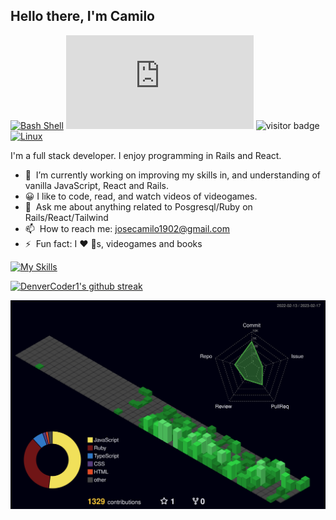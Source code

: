 ## Hello there, I'm Camilo

[![Bash Shell](https://badges.frapsoft.com/bash/v1/bash.png?v=103)](https://github.com/ellerbrock/open-source-badges/)
[![GitHub commits](https://badgen.net/github/commits/Naereen/Strapdown.js)](https://GitHub.com/Naereen/StrapDown.js/commit/)
![visitor badge](https://visitor-badge.glitch.me/badge?page_id=github.com/Camilo-J/Camilo-J&left_text=Visitors)
[![Linux](https://svgshare.com/i/Zhy.svg)](https://svgshare.com/i/Zhy.svg)

I'm a full stack developer. I enjoy programming in Rails and React.

- 🌱 &nbsp;I’m currently working on improving my skills in, and understanding of vanilla JavaScript, React and Rails.
- 😀 I like to  code, read, and watch videos of videogames.
- 💬 &nbsp;Ask me about anything related to Posgresql/Ruby on Rails/React/Tailwind
- 📫 &nbsp;How to reach me: [josecamilo1902@gmail.com](https://github.com/Camilo-J) 
- ⚡ &nbsp;Fun fact: I :heart: :dog:s, videogames and books

[![My Skills](https://skillicons.dev/icons?i=ruby,rails,postgresql,tailwind,js,ts,react,emotion,figma,git,github,linux)](https://skillicons.dev)


[![DenverCoder1's github streak](https://github-readme-streak-stats.herokuapp.com/?user=Camilo-J&theme=blue-green)](https://github.com/DenverCoder1/github-readme-streak-stats)


![](./profile-3d-contrib/profile-night-green.svg)
